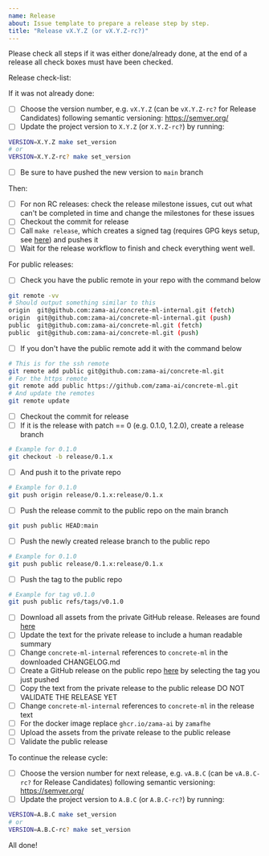 ```yaml
---
name: Release
about: Issue template to prepare a release step by step.
title: "Release vX.Y.Z (or vX.Y.Z-rc?)"
---
```

<!-- Make sure to set the proper version in the issue template -->
Please check all steps if it was either done/already done, at the end of a release all check boxes must have been checked.

Release check-list:
<!-- Note that some of these steps will be automated in the future -->
If it was not already done:
- [ ] Choose the version number, e.g. `vX.Y.Z` (can be `vX.Y.Z-rc?` for Release Candidates) following semantic versioning: https://semver.org/
- [ ] Update the project version to `X.Y.Z` (or `X.Y.Z-rc?`) by running:

```bash
VERSION=X.Y.Z make set_version
# or
VERSION=X.Y.Z-rc? make set_version
```
- [ ] Be sure to have pushed the new version to `main` branch


Then:
- [ ] For non RC releases: check the release milestone issues, cut out what can't be completed in time and change the milestones for these issues
- [ ] Checkout the commit for release
- [ ] Call `make release`, which creates a signed tag (requires GPG keys setup, see [here](https://docs.github.com/en/github/authenticating-to-github/managing-commit-signature-verification)) and pushes it
- [ ] Wait for the release workflow to finish and check everything went well.

For public releases:
- [ ] Check you have the public remote in your repo with the command below
```bash
git remote -vv
# Should output something similar to this
origin  git@github.com:zama-ai/concrete-ml-internal.git (fetch)
origin  git@github.com:zama-ai/concrete-ml-internal.git (push)
public  git@github.com:zama-ai/concrete-ml.git (fetch)
public  git@github.com:zama-ai/concrete-ml.git (push)
```
- [ ] If you don't have the public remote add it with the command below
```bash
# This is for the ssh remote
git remote add public git@github.com:zama-ai/concrete-ml.git
# For the https remote
git remote add public https://github.com/zama-ai/concrete-ml.git
# And update the remotes
git remote update
```

- [ ] Checkout the commit for release
- [ ] If it is the release with patch == 0 (e.g. 0.1.0, 1.2.0), create a release branch
```bash
# Example for 0.1.0
git checkout -b release/0.1.x
```
- [ ] And push it to the private repo
```bash
# Example for 0.1.0
git push origin release/0.1.x:release/0.1.x
```
- [ ] Push the release commit to the public repo on the main branch
```bash
git push public HEAD:main
```
- [ ] Push the newly created release branch to the public repo
```bash
# Example for 0.1.0
git push public release/0.1.x:release/0.1.x
```
- [ ] Push the tag to the public repo
```bash
# Example for tag v0.1.0
git push public refs/tags/v0.1.0
```
- [ ] Download all assets from the private GitHub release. Releases are found [here](https://github.com/zama-ai/concrete-ml-internal/releases)
- [ ] Update the text for the private release to include a human readable summary
- [ ] Change `concrete-ml-internal` references to `concrete-ml` in the downloaded CHANGELOG.md
- [ ] Create a GitHub release on the public repo [here](https://github.com/zama-ai/concrete-ml/releases/new) by selecting the tag you just pushed
- [ ] Copy the text from the private release to the public release DO NOT VALIDATE THE RELEASE YET
- [ ] Change `concrete-ml-internal` references to `concrete-ml` in the release text
- [ ] For the docker image replace `ghcr.io/zama-ai` by `zamafhe`
- [ ] Upload the assets from the private release to the public release
- [ ] Validate the public release

To continue the release cycle:
- [ ] Choose the version number for next release, e.g. `vA.B.C` (can be `vA.B.C-rc?` for Release Candidates) following semantic versioning: https://semver.org/
- [ ] Update the project version to `A.B.C` (or `A.B.C-rc?`) by running:

```bash
VERSION=A.B.C make set_version
# or
VERSION=A.B.C-rc? make set_version
```

All done!
